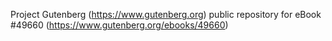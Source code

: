 Project Gutenberg (https://www.gutenberg.org) public repository for eBook #49660 (https://www.gutenberg.org/ebooks/49660)

